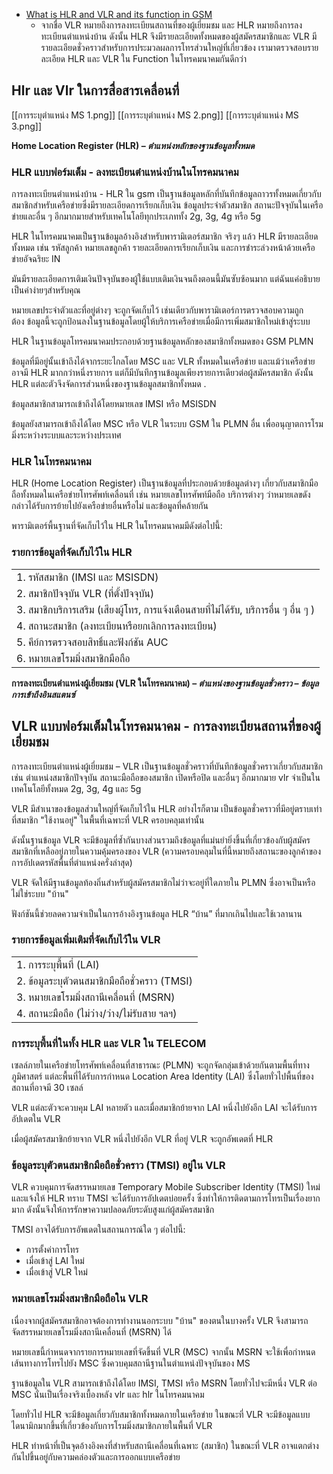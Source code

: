 
- [What is HLR and VLR and its function in GSM](https://teletopix.org/gsm/what-is-hlr-and-vlr-and-its-function-in-gsm/)
	- จากชื่อ VLR หมายถึงการลงทะเบียนสถานที่ของผู้เยี่ยมชม และ HLR หมายถึงการลงทะเบียนตำแหน่งบ้าน ดังนั้น HLR จึงมีรายละเอียดทั้งหมดของผู้สมัครสมาชิกและ VLR มีรายละเอียดชั่วคราวสำหรับการประมวลผลการโทรส่วนใหญ่ที่เกี่ยวข้อง เรามาตรวจสอบรายละเอียด HLR และ VLR ใน Function ในโทรคมนาคมกันดีกว่า

## Hlr และ Vlr ในการสื่อสารเคลื่อนที่

[[การระบุตำแหน่ง MS 1.png]]          [[การระบุตำแหน่ง MS 2.png]]          [[การระบุตำแหน่ง MS 3.png]]

**Home Location Register (HLR) – _ตำแหน่งหลักของฐานข้อมูลทั้งหมด_**

### HLR แบบฟอร์มเต็ม - ลงทะเบียนตำแหน่งบ้านในโทรคมนาคม

การลงทะเบียนตำแหน่งบ้าน - HLR ใน gsm เป็นฐานข้อมูลหลักที่บันทึกข้อมูลถาวรทั้งหมดเกี่ยวกับสมาชิกสำหรับเครือข่ายซึ่งมีรายละเอียดการเรียกเก็บเงิน ข้อมูลประจำตัวสมาชิก สถานะปัจจุบันในเครือข่ายและอื่น ๆ อีกมากมายสำหรับเทคโนโลยีทุกประเภททั้ง 2g, 3g, 4g หรือ 5g

HLR ในโทรคมนาคมเป็นฐานข้อมูลอ้างอิงสำหรับพารามิเตอร์สมาชิก จริงๆ แล้ว HLR มีรายละเอียดทั้งหมด เช่น รหัสลูกค้า หมายเลขลูกค้า รายละเอียดการเรียกเก็บเงิน และการชำระล่วงหน้าด้วยเครือข่ายอัจฉริยะ IN

มันมีรายละเอียดการเติมเงินปัจจุบันของผู้ใช้แบบเติมเงินจนถึงตอนนี้มันซับซ้อนมาก แต่ฉันแค่อธิบายเป็นคำง่ายๆสำหรับคุณ

หมายเลขประจำตัวและที่อยู่ต่างๆ จะถูกจัดเก็บไว้ เช่นเดียวกับพารามิเตอร์การตรวจสอบความถูกต้อง ข้อมูลนี้จะถูกป้อนลงในฐานข้อมูลโดยผู้ให้บริการเครือข่ายเมื่อมีการเพิ่มสมาชิกใหม่เข้าสู่ระบบ

HLR ในฐานข้อมูลโทรคมนาคมประกอบด้วยฐานข้อมูลหลักของสมาชิกทั้งหมดของ GSM PLMN

ข้อมูลที่มีอยู่นั้นเข้าถึงได้จากระยะไกลโดย MSC และ VLR ทั้งหมดในเครือข่าย และแม้ว่าเครือข่ายอาจมี HLR มากกว่าหนึ่งรายการ แต่ก็มีบันทึกฐานข้อมูลเพียงรายการเดียวต่อผู้สมัครสมาชิก ดังนั้น HLR แต่ละตัวจึงจัดการส่วนหนึ่งของฐานข้อมูลสมาชิกทั้งหมด .

ข้อมูลสมาชิกสามารถเข้าถึงได้โดยหมายเลข IMSI หรือ MSISDN

ข้อมูลยังสามารถเข้าถึงได้โดย MSC หรือ VLR ในระบบ GSM ใน PLMN อื่น เพื่ออนุญาตการโรมมิ่งระหว่างระบบและระหว่างประเทศ

### HLR ในโทรคมนาคม

HLR (Home Location Register) เป็นฐานข้อมูลที่ประกอบด้วยข้อมูลต่างๆ เกี่ยวกับสมาชิกมือถือทั้งหมดในเครือข่ายโทรศัพท์เคลื่อนที่ เช่น หมายเลขโทรศัพท์มือถือ บริการต่างๆ ว่าหมายเลขดังกล่าวได้รับการย้ายไปยังเครือข่ายอื่นหรือไม่ และข้อมูลที่คล้ายกัน

พารามิเตอร์พื้นฐานที่จัดเก็บไว้ใน HLR ในโทรคมนาคมมีดังต่อไปนี้:

### รายการข้อมูลที่จัดเก็บไว้ใน HLR

|   |
|---|
|1. รหัสสมาชิก (IMSI และ MSISDN)|
|2. สมาชิกปัจจุบัน VLR (ที่ตั้งปัจจุบัน)|
|3. สมาชิกบริการเสริม (เสียงผู้โทร, การแจ้งเตือนสายที่ไม่ได้รับ, บริการอื่น ๆ อื่น ๆ )|
|4. สถานะสมาชิก (ลงทะเบียนหรือยกเลิกการลงทะเบียน)|
|5. คีย์การตรวจสอบสิทธิ์และฟังก์ชัน AUC|
|6. หมายเลขโรมมิ่งสมาชิกมือถือ|

**การลงทะเบียนตำแหน่งผู้เยี่ยมชม (VLR ในโทรคมนาคม) – _ตำแหน่งของฐานข้อมูลชั่วคราว – ข้อมูลการเข้าถึงอินสแตนซ์_**

## VLR แบบฟอร์มเต็มในโทรคมนาคม - การลงทะเบียนสถานที่ของผู้เยี่ยมชม

การลงทะเบียนตำแหน่งผู้เยี่ยมชม – VLR เป็นฐานข้อมูลชั่วคราวที่บันทึกข้อมูลชั่วคราวเกี่ยวกับสมาชิก เช่น ตำแหน่งสมาชิกปัจจุบัน สถานะมือถือของสมาชิก เปิดหรือปิด และอื่นๆ อีกมากมาย vlr จำเป็นในเทคโนโลยีทั้งหมด 2g, 3g, 4g และ 5g

VLR มีสำเนาของข้อมูลส่วนใหญ่ที่จัดเก็บไว้ใน HLR อย่างไรก็ตาม เป็นข้อมูลชั่วคราวที่มีอยู่ตราบเท่าที่สมาชิก "ใช้งานอยู่" ในพื้นที่เฉพาะที่ VLR ครอบคลุมเท่านั้น

ดังนั้นฐานข้อมูล VLR จะมีข้อมูลที่ซ้ำกันบางส่วนรวมถึงข้อมูลที่แม่นยำยิ่งขึ้นที่เกี่ยวข้องกับผู้สมัครสมาชิกที่เหลืออยู่ภายในความคุ้มครองของ VLR (ความครอบคลุมในที่นี้หมายถึงสถานะของลูกค้าของการอัปเดตรหัสพื้นที่ตำแหน่งครั่งล่าสุด)

VLR จัดให้มีฐานข้อมูลท้องถิ่นสำหรับผู้สมัครสมาชิกไม่ว่าจะอยู่ที่ใดภายใน PLMN ซึ่งอาจเป็นหรือไม่ใช่ระบบ "บ้าน"

ฟังก์ชันนี้ช่วยลดความจำเป็นในการอ้างอิงฐานข้อมูล HLR “บ้าน” ที่มากเกินไปและใช้เวลานาน

### รายการข้อมูลเพิ่มเติมที่จัดเก็บไว้ใน VLR

|   |
|---|
|1. การระบุพื้นที่ (LAI)|
|2. ข้อมูลระบุตัวตนสมาชิกมือถือชั่วคราว (TMSI)|
|3. หมายเลขโรมมิ่งสถานีเคลื่อนที่ (MSRN)|
|4. สถานะมือถือ (ไม่ว่าง/ว่าง/ไม่รับสาย ฯลฯ)|

### การระบุพื้นที่ในทั้ง HLR และ VLR ใน TELECOM

เซลล์ภายในเครือข่ายโทรศัพท์เคลื่อนที่สาธารณะ (PLMN) จะถูกจัดกลุ่มเข้าด้วยกันตามพื้นที่ทางภูมิศาสตร์ แต่ละพื้นที่ได้รับการกำหนด Location Area Identity (LAI) ซึ่งโดยทั่วไปพื้นที่ของสถานที่อาจมี 30 เซลล์

VLR แต่ละตัวจะควบคุม LAI หลายตัว และเมื่อสมาชิกย้ายจาก LAI หนึ่งไปยังอีก LAI จะได้รับการอัปเดตใน VLR

เมื่อผู้สมัครสมาชิกย้ายจาก VLR หนึ่งไปยังอีก VLR ที่อยู่ VLR จะถูกอัพเดตที่ HLR

### ข้อมูลระบุตัวตนสมาชิกมือถือชั่วคราว (TMSI) อยู่ใน VLR

VLR ควบคุมการจัดสรรหมายเลข Temporary Mobile Subscriber Identity (TMSI) ใหม่ และแจ้งให้ HLR ทราบ TMSI จะได้รับการอัปเดตบ่อยครั้ง ซึ่งทำให้การติดตามการโทรเป็นเรื่องยากมาก ดังนั้นจึงให้การรักษาความปลอดภัยระดับสูงแก่ผู้สมัครสมาชิก

TMSI อาจได้รับการอัพเดตในสถานการณ์ใด ๆ ต่อไปนี้:

- การตั้งค่าการโทร
- เมื่อเข้าสู่ LAI ใหม่
- เมื่อเข้าสู่ VLR ใหม่

### หมายเลขโรมมิ่งสมาชิกมือถือใน VLR

เนื่องจากผู้สมัครสมาชิกอาจต้องการทำงานนอกระบบ "บ้าน" ของตนในบางครั้ง VLR จึงสามารถจัดสรรหมายเลขโรมมิ่งสถานีเคลื่อนที่ (MSRN) ได้

หมายเลขนี้กำหนดจากรายการหมายเลขที่จัดขึ้นที่ VLR (MSC) จากนั้น MSRN จะใช้เพื่อกำหนดเส้นทางการโทรไปยัง MSC ซึ่งควบคุมสถานีฐานในตำแหน่งปัจจุบันของ MS

ฐานข้อมูลใน VLR สามารถเข้าถึงได้โดย IMSI, TMSI หรือ MSRN โดยทั่วไปจะมีหนึ่ง VLR ต่อ MSC นั่นเป็นเรื่องจริงเบื้องหลัง vlr และ hlr ในโทรคมนาคม

โดยทั่วไป HLR จะมีข้อมูลเกี่ยวกับสมาชิกทั้งหมดภายในเครือข่าย ในขณะที่ VLR จะมีข้อมูลแบบไดนามิกมากขึ้นที่เกี่ยวข้องกับการโรมมิ่งสมาชิกภายในพื้นที่ VLR

HLR ทำหน้าที่เป็นจุดอ้างอิงคงที่สำหรับสถานีเคลื่อนที่เฉพาะ (สมาชิก) ในขณะที่ VLR อาจแตกต่างกันไปขึ้นอยู่กับความคล่องตัวและการออกแบบเครือข่าย